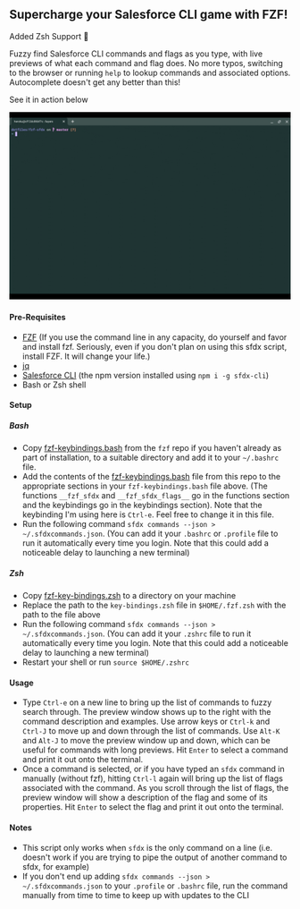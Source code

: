 ## Supercharge your Salesforce CLI game with FZF!

Added Zsh Support :confetti_ball:

Fuzzy find Salesforce CLI commands and flags as you type, with live previews of what each command and flag does. No more typos, switching to the browser or running `help` to lookup commands and associated options. Autocomplete doesn't get any better than this!

See it in action below

![](./assets/recording.gif)

#### Pre-Requisites

- [FZF](https://github.com/junegunn/fzf)
  (If you use the command line in any capacity, do yourself and favor and install fzf. Seriously, even if you don't plan
  on using this sfdx script, install FZF. It will change your life.)
- [jq](https://stedolan.github.io/jq/download/)
- [Salesforce CLI](https://developer.salesforce.com/tools/sfdxcli) (the npm version installed using `npm i -g sfdx-cli`)
- Bash or Zsh shell

#### Setup

##### Bash

- Copy [fzf-keybindings.bash](https://github.com/junegunn/fzf/blob/master/shell/key-bindings.bash) from the `fzf` repo
  if you haven't already as part of installation, to a suitable directory and add it to your `~/.bashrc` file.
- Add the contents of the [fzf-keybindings.bash](./fzf-key-bindings.bash) file from this repo to the appropriate sections in your `fzf-keybindings.bash` file above. (The functions `__fzf_sfdx` and `__fzf_sfdx_flags__` go in the functions section and the
  keybindings go in the keybindings section). Note that the keybinding I'm using here is `Ctrl-e`. Feel free to change it in this file.
- Run the following command `sfdx commands --json > ~/.sfdxcommands.json`. (You can add it your `.bashrc` or `.profile`
  file to run it automatically every time you login. Note that this could add a noticeable delay to launching a new terminal)

##### Zsh

- Copy [fzf-key-bindings.zsh](./fzf-key-bindings.zsh) to a directory on your machine
- Replace the path to the `key-bindings.zsh` file in `$HOME/.fzf.zsh` with the path to the file above
- Run the following command `sfdx commands --json > ~/.sfdxcommands.json`. (You can add it your `.zshrc`
  file to run it automatically every time you login. Note that this could add a noticeable delay to launching a new terminal)
- Restart your shell or run `source $HOME/.zshrc`

#### Usage

- Type `Ctrl-e` on a new line to bring up the list of commands to fuzzy search through. The preview window shows up to
  the right with the command description and examples. Use arrow keys or `Ctrl-k` and `Ctrl-J` to move up and down through the list of commands. Use `Alt-K` and `Alt-J` to move the preview window up and down, which can be useful for commands with long previews. Hit `Enter` to select a command and print it out onto the terminal.
- Once a command is selected, or if you have typed an `sfdx` command in manually (without fzf), hitting `Ctrl-l` again will bring
  up the list of flags associated with the command. As you scroll through the list of flags, the preview window will show a description of the flag and some of its properties. Hit `Enter` to select the flag and print it out onto the terminal.

#### Notes

- This script only works when `sfdx` is the only command on a line (i.e. doesn't work if you are trying to pipe the output of another command to sfdx, for example)
- If you don't end up adding `sfdx commands --json > ~/.sfdxcommands.json` to your `.profile` or `.bashrc` file, run the command manually from time to time to keep up with updates to the CLI
